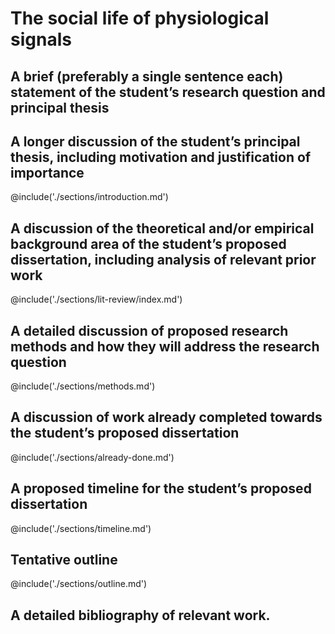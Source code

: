# The social life of physiological signals

## A brief (preferably a single sentence each) statement of the student’s research question and principal thesis

<!-- write this last -->

## A longer discussion of the student’s principal thesis, including motivation and justification of importance

@include('./sections/introduction.md')

## A discussion of the theoretical and/or empirical background area of the student’s proposed dissertation, including analysis of relevant prior work

@include('./sections/lit-review/index.md')

## A detailed discussion of proposed research methods and how they will address the research question

@include('./sections/methods.md')

## A discussion of work already completed towards the student’s proposed dissertation

@include('./sections/already-done.md')

## A proposed timeline for the student’s proposed dissertation

@include('./sections/timeline.md')

## Tentative outline

@include('./sections/outline.md')

## A detailed bibliography of relevant work.
